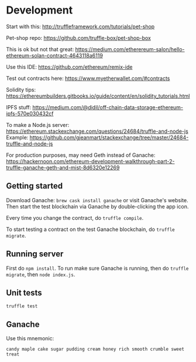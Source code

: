 
# Development

Start with this: http://truffleframework.com/tutorials/pet-shop

Pet-shop repo: https://github.com/truffle-box/pet-shop-box

This is ok but not that great: https://medium.com/etherereum-salon/hello-ethereum-solan-contract-4643118a6119

Use this IDE: https://github.com/ethereum/remix-ide

Test out contracts here: https://www.myetherwallet.com/#contracts

Solidity tips: https://ethereumbuilders.gitbooks.io/guide/content/en/solidity_tutorials.html

IPFS stuff: https://medium.com/@didil/off-chain-data-storage-ethereum-ipfs-570e030432cf

To make a Node.js server: https://ethereum.stackexchange.com/questions/24684/truffle-and-node-js
Example: https://github.com/gjeanmart/stackexchange/tree/master/24684-truffle-and-node-js

For production purposes, may need Geth instead of Ganache: https://hackernoon.com/ethereum-development-walkthrough-part-2-truffle-ganache-geth-and-mist-8d6320e12269

## Getting started

Download Ganache: `brew cask install ganache` or visit Ganache's website. Then start the test blockchain via Ganache by double-clicking the app icon.

Every time you change the contract, do `truffle compile`.

To start testing a contract on the test Ganache blockchain, do `truffle migrate`.

## Running server

First do `npm install`. To run make sure Ganache is running, then do `truffle migrate`, then `node index.js`.

## Unit tests

`truffle test`

## Ganache

Use this mnemonic:

```
candy maple cake sugar pudding cream honey rich smooth crumble sweet treat
```
